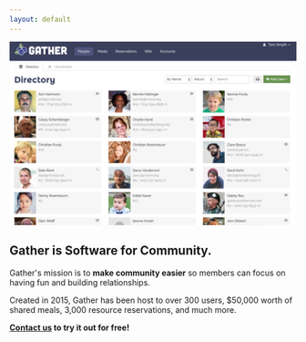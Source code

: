 ```yaml
---
layout: default
---
```


![Screenshot](assets/screenshots/directory.png)

## Gather is Software for Community.

Gather's mission is to **make community easier** so members can focus on having fun and building relationships.

Created in 2015, Gather has been host to over 300 users, $50,000 worth of shared meals, 3,000 resource reservations, and much more.

**[Contact us](mailto:info@gather.coop) to try it out for free!**
